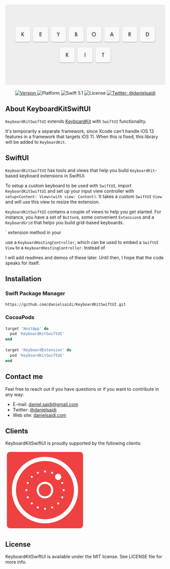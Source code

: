<p align="center">
    <img src ="Resources/Logo.png" width=600 />
</p>

<p align="center">
    <a href="https://github.com/danielsaidi/KeyboardKitSwiftUI">
        <img src="https://badge.fury.io/gh/danielsaidi%2FKeyboardKitSwiftUI.svg?style=flat" alt="Version" />
    </a>
    <img src="https://img.shields.io/cocoapods/p/KeyboardKitSwiftUI.svg?style=flat" alt="Platform" />
    <img src="https://img.shields.io/badge/Swift-5.1-orange.svg" alt="Swift 5.1" />
    <img src="https://badges.frapsoft.com/os/mit/mit.svg?style=flat&v=102" alt="License" />
    <a href="https://twitter.com/danielsaidi">
        <img src="https://img.shields.io/badge/contact-@danielsaidi-blue.svg?style=flat" alt="Twitter: @danielsaidi" />
    </a>
</p>


## About KeyboardKitSwiftUI

`KeyboardKitSwiftUI` extends [KeyboardKit][KeyboardKit] with `SwiftUI` functionality. 

It's temporarily a separate framework, since Xcode can't handle iOS 13 features in a framework that targets iOS 11. When this is fixed, this library will be added to `KeyboardKit`.


## SwiftUI

`KeyboardKitSwiftUI` has tools and views that help you build `KeyboardKit`-based keyboard extensions in SwiftUI.

To setup a custom keyboard to be used with `SwiftUI`, import `KeyboardKitSwiftUI` and set up your input view controller with `setup<Content: View>(with view: Content)`. It takes a custom `SwiftUI` `View` and will use this view to resize the extension.

`KeyboardKitSwiftUI` contains a couple of views to help you get started. For instance, you have a set of `Button`s, some convenient `Extension`s and a `KeyboardGrid` that helps you build grid-based keyboards.



` extension method  in your 


 use a `KeyboardHostingController`, which can be used to embed a `SwiftUI` `View` to a `KeyboardHostingController`. Instead of 



I will add readmes and demos of these later. Until then, I hope that the code speaks for itself.


## Installation

### Swift Package Manager
```
https://github.com/danielsaidi/KeyboardKitSwiftUI.git
```

### CocoaPods

```ruby
target 'HostApp' do
  pod 'KeyboardKitSwiftUI'
end

target 'KeyboardExtension' do
  pod 'KeyboardKitSwiftUI'
end
```


## Contact me

Feel free to reach out if you have questions or if you want to contribute in any way:

* E-mail: [daniel.saidi@gmail.com][Email]
* Twitter: [@danielsaidi][Twitter]
* Web site: [danielsaidi.com][Website]


## Clients

KeyboardKitSwiftUI is proudly supported by the following clients:

[![Anomaly Software](Resources/logos/anomaly.png "Anomaly Software")](http://anomaly.net.au/)


## License

KeyboardKitSwiftUI is available under the MIT license. See LICENSE file for more info.


[Email]: mailto:daniel.saidi@gmail.com
[Twitter]: http://www.twitter.com/danielsaidi
[Website]: http://www.danielsaidi.com

[Carthage]: https://github.com/Carthage/Carthage
[CocoaPods]: https://cocoapods.org/

[KeyboardKit]: https://github.com/danielsaidi/KeyboardKit
